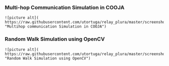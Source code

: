 
### Multi-hop Communication Simulation in COOJA ###

	![picture alt]( https://raw.githubusercontent.com/utortuga/relay_plura/master/screenshots/multihop_test01.png "Multihop communication Simulation in COOJA") 


### Random Walk Simulation using OpenCV ###

	![picture alt](  https://raw.githubusercontent.com/utortuga/relay_plura/master/screenshots/RandomWalk_Sim_opencv00.png "Random Walk Simulation using OpenCV")
